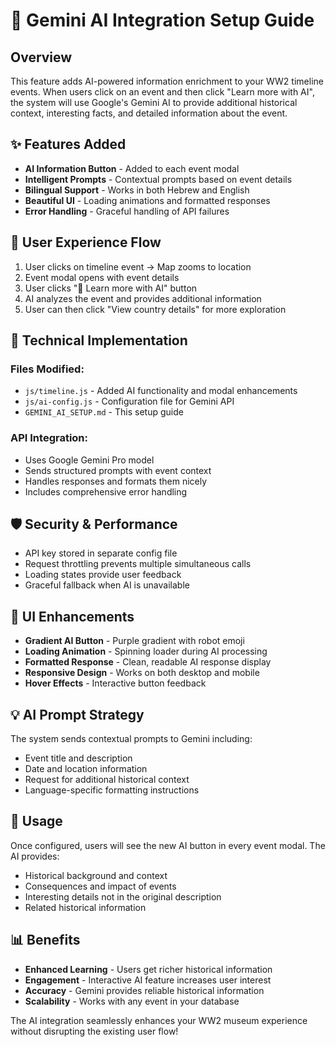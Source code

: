 # 🤖 Gemini AI Integration Setup Guide

## Overview
This feature adds AI-powered information enrichment to your WW2 timeline events. When users click on an event and then click "Learn more with AI", the system will use Google's Gemini AI to provide additional historical context, interesting facts, and detailed information about the event.

## ✨ Features Added
- **AI Information Button** - Added to each event modal
- **Intelligent Prompts** - Contextual prompts based on event details
- **Bilingual Support** - Works in both Hebrew and English
- **Beautiful UI** - Loading animations and formatted responses
- **Error Handling** - Graceful handling of API failures

## 🎯 User Experience Flow
1. User clicks on timeline event → Map zooms to location
2. Event modal opens with event details
3. User clicks "🤖 Learn more with AI" button
4. AI analyzes the event and provides additional information
5. User can then click "View country details" for more exploration

## 🔧 Technical Implementation

### Files Modified:
- `js/timeline.js` - Added AI functionality and modal enhancements
- `js/ai-config.js` - Configuration file for Gemini API
- `GEMINI_AI_SETUP.md` - This setup guide

### API Integration:
- Uses Google Gemini Pro model
- Sends structured prompts with event context
- Handles responses and formats them nicely
- Includes comprehensive error handling

## 🛡️ Security & Performance
- API key stored in separate config file
- Request throttling prevents multiple simultaneous calls
- Loading states provide user feedback
- Graceful fallback when AI is unavailable

## 🎨 UI Enhancements
- **Gradient AI Button** - Purple gradient with robot emoji
- **Loading Animation** - Spinning loader during AI processing
- **Formatted Response** - Clean, readable AI response display
- **Responsive Design** - Works on both desktop and mobile
- **Hover Effects** - Interactive button feedback

## 💡 AI Prompt Strategy
The system sends contextual prompts to Gemini including:
- Event title and description
- Date and location information
- Request for additional historical context
- Language-specific formatting instructions

## 🚀 Usage
Once configured, users will see the new AI button in every event modal. The AI provides:
- Historical background and context
- Consequences and impact of events
- Interesting details not in the original description
- Related historical information

## 📊 Benefits
- **Enhanced Learning** - Users get richer historical information
- **Engagement** - Interactive AI feature increases user interest
- **Accuracy** - Gemini provides reliable historical information
- **Scalability** - Works with any event in your database

The AI integration seamlessly enhances your WW2 museum experience without disrupting the existing user flow! 